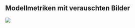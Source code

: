 ## Modellmetriken mit verauschten Bilder
![](https://asset.cml.dev/dbdeb2edbbdcb6934a50aa2067bfa303b381cbbb?cml=png)
